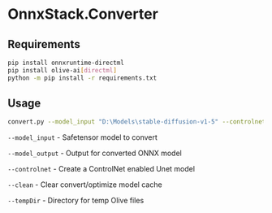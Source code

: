 ﻿# OnnxStack.Converter

## Requirements
```bash
pip install onnxruntime-directml
pip install olive-ai[directml]
python -m pip install -r requirements.txt
```

## Usage
```bash
convert.py --model_input "D:\Models\stable-diffusion-v1-5" --controlnet
```

`--model_input`  - Safetensor model to convert

`--model_output`  - Output for converted ONNX model

`--controlnet`  - Create a ControlNet enabled Unet model

`--clean`  - Clear convert/optimize model cache

`--tempDir`  - Directory for temp Olive files